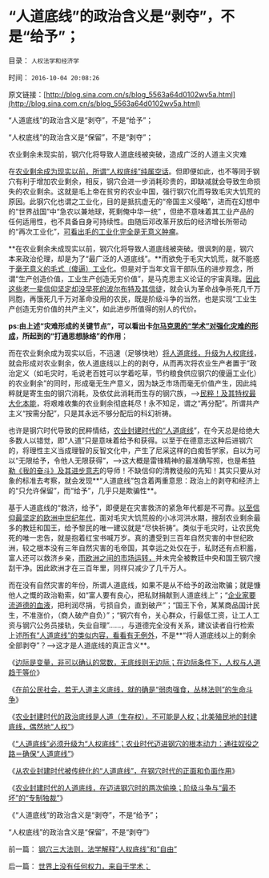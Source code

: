 # “人道底线”的政治含义是“剥夺”，不是“给予”；

目录： `人权法学和经济学` 

时间： `2016-10-04 20:08:26` 

原文链接：[http://blog.sina.com.cn/s/blog_5563a64d0102wv5a.html](http://blog.sina.com.cn/s/blog_5563a64d0102wv5a.html)

“人道底线”的政治含义是“剥夺”，不是“给予”；

“人权底线”的政治含义是“保留”，不是“剥夺”；

农业剩余未现实前，钢穴化将导致人道底线被突破，造成广泛的人道主义灾难

在[农业剩余成为现实以前，所谓“人权底线”纯属空话](../../../2016/10/2/在农业剩余成为现实以前，所谓“自由人权”纯属空话；.md)。但即便如此，也不等同于钢穴有利于增加农业剩余，相反，钢穴会进一步消耗珍贵的，即缺减就会导致生命损失的农业剩余。这就是毛上帝在贫穷的农业中国，强行钢穴化而导致毛灾大饥荒的原因。此钢穴化也谓之工业化，目的是抵抗虚无的“帝国主义侵略”，进而在幻想中的“世界战国”中“急农以兼地球，死剩俺中华一统”
，但绝不意味着其工业产品的任何适用性，也不具备自身可持续性。由随后邓改革开放后的经济增长所带动的“再次工业化”，[可看出毛的工业化完全是无意义肿瘤](../../../2010/4/24/后工业化时代应该从1933年真正开始.md)。

**在农业剩余未成现实以前，钢穴化将导致人道底线被突破。很讽刺的是，钢穴本来政治伦理，却是为了“最广泛的人道底线”。**而欲免于毛灾大饥荒，就不能惑于[毫无意义的毛式（傻逼）工业](../../../2012/1/22/后进国家普遍性的信仰“傻逼工业化”.md)化。但是对于当年文盲干部队伍的进步观念，所谓“生产创造价值，工业生产创造无穷价值”，是马克思主义论证的宇宙真理。[因此这些老一辈信仰坚定却没早死的波尔布特及其信徒](../../../2009/7/5/历史责任归咎于毛主席是不公正的.md)，就会认为革命战争杀死几千万同胞，再饿死几千万对革命没用的农民，既是阶级斗争的当然，也是实现“工业生产创造无穷价值的共产主义”，如此进步所值得的别人的代价。

**ps:由上述“灾难形成的关键节点”，可以看出卡[尔马克思的“学术”对强化灾难的形成](../../../2009/6/26/马恩主义为什么适合移植入中国传统社会.md)，所起到的“打通思想脉络”的作用**；

而在农业剩余成为现实以后，不迅速（足够快地）[将人道底线，升级为人权底线](../../../2016/9/27/正确封建的三个技术要领，只有“人权不可侵犯”易于操作；.md)，就会形成对农业剩余，依人道底线以上的的剥夺，从而再次将农业生产者置于“政治定义（如毛灾时，毛说老百姓可以学着吃草，节约粮食供应钢穴的傻逼工业化）的农业剩余”的同时，形成毫无生产意义，因为缺乏市场而毫无价值产生，因此纯粹就是寄生虫的钢穴消耗，及依仗此消耗而生存的钢穴族，——>[民粹！及其特权最大化本能](../../../2016/9/13/进步主义“不能镇压民粹”的断言,对钢穴第三法则的强调.md)，将艰难收集的农业剩余彻底耗尽！永不知足，谓之“再分配”。所谓共产主义“按需分配”，只是其永远不够分配后的科幻祈祷。

也许是钢穴时代导致的民粹情结，[农业封建时代的“人道底线](../../../2016/9/30/农业封建时代的底线是人道（生存权），不是人权；.md)”，在今天总是给绝大多数人以错觉，即“人道”只是意味着给予和获得。以至于在德意志这种后进钢穴的，将理性主义当成理智的反智文化中，产生了尼采这样的白痴哲学家，自以为可以“无限给予，令他人无限获得”，——>这大概是雷锋精神的最准确写照，也是希[特勒《我的奋斗》及其进步意志](../../../2011/9/1/希特勒《我的奋斗》，但丁的《神曲》，东扩的“生存空间”.md)的导师！不缺信仰的清教徒般的先知！其实只要从对象的标准去考察，就会发现**“人道底线”包含着两重意思：政治上的剥夺和经济上的“只允许保留”，而“给予”，几乎只是欺骗性**。

基于人道底线的“救济，给予”，即便是在灾害救济的紧急年代都是不可靠。[以至信仰最坚定的欧洲中世纪年代](../../../2012/6/13/社会主义制度源远流长，民主集中制是公有制基本政治模式.md)，面对毛灾大饥荒般的小冰河洪水期，搜刮农业剩余最多的教廷和国王，给予黎民的唯一建议就是“尽快祈祷”。类似于毛灾时，让农民免死的唯一忠告，就是抱着红宝书喊万岁。真的遭受到三百年自然灾害的中世纪欧洲，较之根本没有三年自然灾害的毛帝国，其幸运之处仅在于，私财还有点积蓄，富人还可以救济乡亲，[而欧洲之间的市场运转，](../../../2012/3/21/中央集权的官场的两个层次.md)并未完全被教廷中央和国王钢穴搜刮干净。因此欧洲才在三百年里，同样只减少了几千万人。

而在没有自然灾害的年份，所谓人道底线，如果不是从不给予的政治欺骗；就是慷他人之慨的政治勒索，如“富人要有良心，把私财捐献到人道底线上”；“[企业家要流道德的血液](../../../2012/1/14/中国改革谨防改到印度失败的道路上.md)，把利润尽捐，亏损自负，直到破产”；“国王下令，某某商品国计民生，不准涨价，（商人破产自负）”；“钢穴有令，关心群众，行最低工资，让工人工资与钢穴公务员接轨，失业自理”……，与道德完全没有关系，建议读者自行检索上述[所有“人道底线”的类似内容，看看有无例外](../../../2011/12/8/中世纪道德经济学的通往奴役之路.md)，不是**“将人道底线以上的剩余全部剥夺”？——>这才是人道底线的真正含义**。

《[边际是变量，非可以确认的常数，无底线则无边际；在边际条件下，人权与人道趋于等价](../../../2016/9/28/边际是变量，非可以确认的常数，无底线则无边际；.md)》

《[在前公民社会，若无人道主义底线，就的确是“弱肉强食，丛林法则”的生命斗争](../../../2016/9/29/农业封建时代，钢穴时代，后钢穴时代；.md)》

《[农业封建时代的政治底线是人道（生存权），不可能是人权；北美殖民地的封建底线，偶然地“人权”](../../../2016/9/30/农业封建时代的底线是人道（生存权），不是人权；.md)》

《[“人道底线”必须升级为“人权底线”；农业时代迈进钢穴的根本动力：通往奴役之路＝确保“人道底线”](../../../2016/10/1/农业封建时代，未必迈进“钢穴时代”，但有极高概率；.md)》

《[从农业封建时代被传统化的“人道底线”，在钢穴时代的正面和负面作用](../../../2016/10/2/在农业剩余成为现实以前，所谓“自由人权”纯属空话；.md)》

《[农业封建时代的人道底线，在迈进钢穴时的两次偷换；阶级斗争与“最不坏”的“专制独裁”](../../../2016/10/3/农业封建时代的人道底线，在迈进钢穴时的两次偷换.md)》

《“人道底线”的政治含义是“剥夺”，不是“给予”；

“人权底线”的政治含义是“保留”，不是“剥夺”》

前一篇： [钢穴三大法则，法学解释“人权底线”和“自由”](../../../2016/11/3/钢穴三大法则，法学解释“人权底线”和“自由”.md)

后一篇： [世界上没有任何权力，来自于学术；](../../../2016/10/3/世界上没有任何权力，来自于学术；.md)


